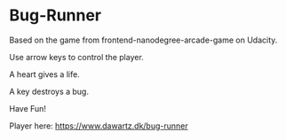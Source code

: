 Bug-Runner
===========
Based on the game from frontend-nanodegree-arcade-game on Udacity.

Use arrow keys to control the player.

A heart gives a life.

A key destroys a bug.

Have Fun!

Player here: https://www.dawartz.dk/bug-runner
